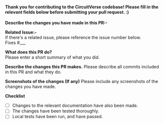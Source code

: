#### Thank you for contributing to the CircuitVerse codebase! Please fill in the relevant fields below before submitting your pull request. :) ####



**Describe the changes you have made in this PR:-** 

**Related Issue:-**<br>
If there's a related issue, please reference the issue number below.<br>
Fixes #___

**What does this PR do?**<br>
Please enter a short summary of what you did.

**Describe the changes this PR makes.**
Please describe all commits included in this PR and what they do.

**Screenshots of the changes (If any)**
Please include any screenshots of the changes you have made.

**Checklist**
- [ ] Changes to the relevant documentation have also been made.
- [ ] The changes have been tested thoroughly.
- [ ] Local tests have been run, and have passed.
